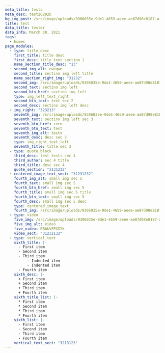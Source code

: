 ```yaml
---
meta_title: tests
meta_desc: test202020
bg_img_post: /src/image/uploads/9306035e-9de1-4659-aeee-ae87d98e8187-airpod_pros.jpg
title: test
data_title: tester
data_info: March 30, 2021
tags:
  - homes
page_modules:
  - type: title_desc
    first_title: title desc
    first_desc: title text section 1
    name_section_title_desc: "13"
  - second_img_alt: eweqwe
    second_title: sectino img left title
    name_section_right_img: "31232"
    second_img: /src/image/uploads/9306035e-9de1-4659-aeee-ae87d98e8187-airpod_pros.jpg
    second_text: sectino img left
    second_btn_href: sectino img left
    type: img_left_text_right
    second_btn_text: text sec 2
    second_desc: sectino img left desc
  - img_right: "323213"
    seventh_img: /src/image/uploads/9306035e-9de1-4659-aeee-ae87d98e8187-airpod_pros.jpg
    seventh_text: sectino img left sec 3
    seventh_btn_href: rere
    seventh_btn_text: text
    seventh_img_alt: testx
    seventh_desc: desc sec 3
    type: img_right_text_left
    seventh_title: title sec 3
  - type: quote_block
    third_desc: test testi sec 4
    third_author: sec 4 title
    third_title: desc sec 4
    quote_section: "2131232"
  - centered_image_text_sect: "31231232"
    fourth_img_alt: small img sec 5
    fourth_text: small img sec 5
    fourth_btn_href: small img sec 5
    fourth_title: small img sec 5 title
    fourth_btn_text: small img sec 5
    fourth_desc: small img sec 5 desc
    type: centered_image_text
    fourth_img: /src/image/uploads/9306035e-9de1-4659-aeee-ae87d98e8187-airpod_pros.jpg
  - type: video
    five_img: /src/image/uploads/9306035e-9de1-4659-aeee-ae87d98e8187-airpod_pros.jpg
    five_img_alt: video
    five_video: EBAkVFPXXYk
    video_sect: "31232132"
  - type: vertical_text
    sixth_title: |-
      - First item
      - Second item
      - Third item
          - Indented item
          - Indented item
      - Fourth item
    sixth_desc: |-
      + First item
      + Second item
      + Third item
      + Fourth item
    sixth_title_list: |-
      * First item
      * Second item
      * Third item
      * Fourth item
    sixth_list: |-
      - First item
      - Second item
      - Third item
      - Fourth item
    vertical_text_sect: "3213123"
---
```

